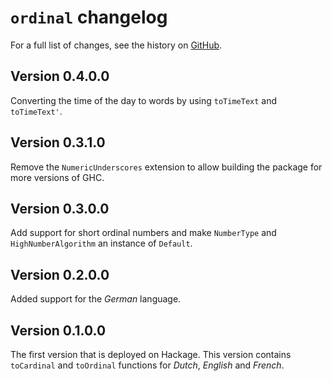 # `ordinal` changelog

For a full list of changes, see the history on [GitHub](https://github.com/hapytex/ordinal).

## Version 0.4.0.0

Converting the time of the day to words by using `toTimeText` and `toTimeText'`.

## Version 0.3.1.0

Remove the `NumericUnderscores` extension to allow building the package for more
versions of GHC.

## Version 0.3.0.0

Add support for short ordinal numbers and make `NumberType` and `HighNumberAlgorithm`
an instance of `Default`.

## Version 0.2.0.0

Added support for the *German* language.

## Version 0.1.0.0

The first version that is deployed on Hackage. This version contains
`toCardinal` and `toOrdinal` functions for *Dutch*, *English* and *French*.
